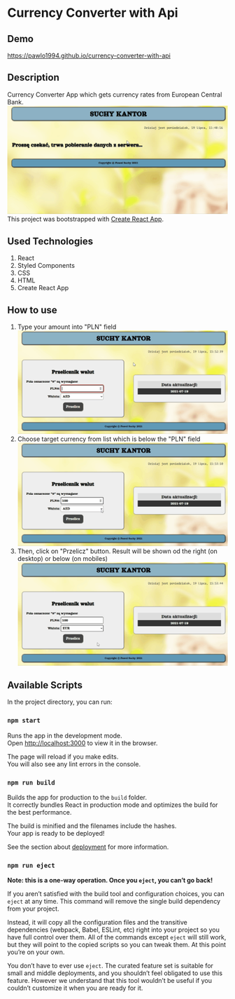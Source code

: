 # Currency Converter with Api

## Demo
https://pawlo1994.github.io/currency-converter-with-api

## Description
Currency Converter App which gets currency rates from European Central Bank.
![loading data gif](images/loading_data.gif)
This project was bootstrapped with [Create React App](https://github.com/facebook/create-react-app).

## Used Technologies
1. React
2. Styled Components
3. CSS
4. HTML
5. Create React App

## How to use
1. Type your amount into "PLN" field
![type amount gif](images/type_amount.gif)
2. Choose target currency from list which is below the "PLN" field
![choose currency gif](images/choose_currency.gif)
3. Then, click on "Przelicz" button. Result will be shown od the right (on desktop) or below (on mobiles)
![calculate result gif](images/calculate_result.gif)
## Available Scripts

In the project directory, you can run:

### `npm start`

Runs the app in the development mode.\
Open [http://localhost:3000](http://localhost:3000) to view it in the browser.

The page will reload if you make edits.\
You will also see any lint errors in the console.

### `npm run build`

Builds the app for production to the `build` folder.\
It correctly bundles React in production mode and optimizes the build for the best performance.

The build is minified and the filenames include the hashes.\
Your app is ready to be deployed!

See the section about [deployment](https://facebook.github.io/create-react-app/docs/deployment) for more information.

### `npm run eject`

**Note: this is a one-way operation. Once you `eject`, you can’t go back!**

If you aren’t satisfied with the build tool and configuration choices, you can `eject` at any time. This command will remove the single build dependency from your project.

Instead, it will copy all the configuration files and the transitive dependencies (webpack, Babel, ESLint, etc) right into your project so you have full control over them. All of the commands except `eject` will still work, but they will point to the copied scripts so you can tweak them. At this point you’re on your own.

You don’t have to ever use `eject`. The curated feature set is suitable for small and middle deployments, and you shouldn’t feel obligated to use this feature. However we understand that this tool wouldn’t be useful if you couldn’t customize it when you are ready for it.